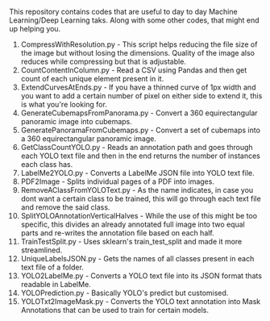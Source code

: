 This repository contains codes that are useful to day to day Machine Learning/Deep Learning taks. Along with some other codes, that might end up helping you.

1. CompressWithResolution.py - This script helps reducing the file size of the image but without losing the dimensions. Quality of the image also reduces while compressing but that is adjustable.
2. CountContentInColumn.py - Read a CSV using Pandas and then get count of each unique element present in it.
3. ExtendCurvesAtEnds.py - If you have a thinned curve of 1px width and you want to add a certain number of pixel on either side to extend it, this is what you're looking for.
4. GenerateCubemapsFromPanorama.py - Convert a 360 equirectangular panoramic image into cubemaps.
5. GeneratePanoramaFromCubemaps.py - Convert a set of cubemaps into a 360 equirectangular panoramic image.
6. GetClassCountYOLO.py - Reads an annotation path and goes through each YOLO text file and then in the end returns the number of instances each class has.
7. LabelMe2YOLO.py - Converts a LabelMe JSON file into YOLO text file.
8. PDF2Image - Splits individual pages of a PDF into images.
9. RemoveAClassFromYOLOText.py - As the name indicates, in case you dont want a certain class to be trained, this will go through each text file and remove the said class.
10. SplitYOLOAnnotationVerticalHalves - While the use of this might be too specific, this divides an already annotated full image into two equal parts and re-writes the annotation file based on each half.
11. TrainTestSplit.py - Uses sklearn's train_test_split and made it more streamlined.
12. UniqueLabelsJSON.py - Gets the names of all classes present in each text file of a folder.
13. YOLO2LabelMe.py - Converts a YOLO text file into its JSON format thats readable in LabelMe.
14. YOLOPrediction.py - Basically YOLO's predict but customised.
15. YOLOTxt2ImageMask.py - Converts the YOLO text annotation into Mask Annotations that can be used to train for certain models.
